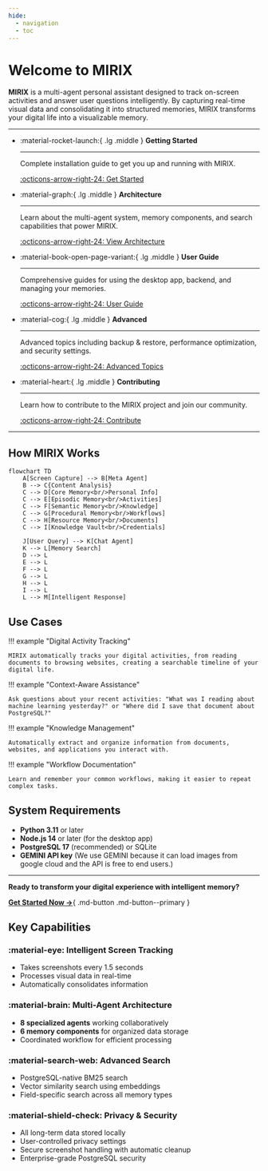 ```yaml
---
hide:
  - navigation
  - toc
---
```


# Welcome to MIRIX

**MIRIX** is a multi-agent personal assistant designed to track on-screen activities and answer user questions intelligently. By capturing real-time visual data and consolidating it into structured memories, MIRIX transforms your digital life into a visualizable memory.

---

<div class="grid cards" markdown>

-   :material-rocket-launch:{ .lg .middle } **Getting Started**

    ---

    Complete installation guide to get you up and running with MIRIX.

    [:octicons-arrow-right-24: Get Started](getting-started/installation.md)

-   :material-graph:{ .lg .middle } **Architecture**

    ---

    Learn about the multi-agent system, memory components, and search capabilities that power MIRIX.

    [:octicons-arrow-right-24: View Architecture](architecture/multi-agent-system.md)

-   :material-book-open-page-variant:{ .lg .middle } **User Guide**

    ---

    Comprehensive guides for using the desktop app, backend, and managing your memories.

    [:octicons-arrow-right-24: User Guide](user-guide/desktop-app.md)



-   :material-cog:{ .lg .middle } **Advanced**

    ---

    Advanced topics including backup & restore, performance optimization, and security settings.

    [:octicons-arrow-right-24: Advanced Topics](advanced/backup-restore.md)

-   :material-heart:{ .lg .middle } **Contributing**

    ---

    Learn how to contribute to the MIRIX project and join our community.

    [:octicons-arrow-right-24: Contribute](contributing.md)

</div>

---

## How MIRIX Works

```mermaid
flowchart TD
    A[Screen Capture] --> B[Meta Agent]
    B --> C{Content Analysis}
    C --> D[Core Memory<br/>Personal Info]
    C --> E[Episodic Memory<br/>Activities]
    C --> F[Semantic Memory<br/>Knowledge]
    C --> G[Procedural Memory<br/>Workflows]
    C --> H[Resource Memory<br/>Documents]
    C --> I[Knowledge Vault<br/>Credentials]
    
    J[User Query] --> K[Chat Agent]
    K --> L[Memory Search]
    D --> L
    E --> L
    F --> L
    G --> L
    H --> L
    I --> L
    L --> M[Intelligent Response]
```

## Use Cases

!!! example "Digital Activity Tracking"
    
    MIRIX automatically tracks your digital activities, from reading documents to browsing websites, creating a searchable timeline of your digital life.

!!! example "Context-Aware Assistance"
    
    Ask questions about your recent activities: "What was I reading about machine learning yesterday?" or "Where did I save that document about PostgreSQL?"

!!! example "Knowledge Management"
    
    Automatically extract and organize information from documents, websites, and applications you interact with.

!!! example "Workflow Documentation"
    
    Learn and remember your common workflows, making it easier to repeat complex tasks.

## System Requirements

- **Python 3.11** or later
- **Node.js 14** or later (for the desktop app)
- **PostgreSQL 17** (recommended) or SQLite
- **GEMINI API key** (We use GEMINI because it can load images from google cloud and the API is free to end users.)

---

**Ready to transform your digital experience with intelligent memory?**

[**Get Started Now →**](getting-started/installation.md){ .md-button .md-button--primary }

## Key Capabilities

### :material-eye: Intelligent Screen Tracking
- Takes screenshots every 1.5 seconds
- Processes visual data in real-time
- Automatically consolidates information

### :material-brain: Multi-Agent Architecture
- **8 specialized agents** working collaboratively
- **6 memory components** for organized data storage
- Coordinated workflow for efficient processing

### :material-search-web: Advanced Search
- PostgreSQL-native BM25 search
- Vector similarity search using embeddings
- Field-specific search across all memory types

### :material-shield-check: Privacy & Security
- All long-term data stored locally
- User-controlled privacy settings
- Secure screenshot handling with automatic cleanup
- Enterprise-grade PostgreSQL security 